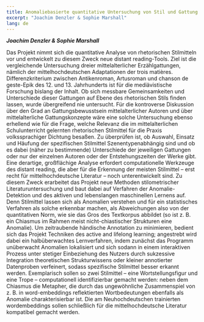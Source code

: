 ```yaml
---
title: Anomaliebasierte quantitative Untersuchung von Stil und Gattung anhand des Stilmittelgebrauchs in mittelalterlicher Literatur
excerpt: "Joachim Denzler & Sophie Marshall"
lang: de
---
```


***Joachim Denzler & Sophie Marshall***

Das Projekt nimmt sich die quantitative Analyse von rhetorischen Stilmitteln vor und entwickelt zu diesem Zweck neue distant reading-Tools. Ziel ist die vergleichende Untersuchung dreier mittelalterlicher Erzählgattungen, nämlich der mittelhochdeutschen
Adaptationen der trois matières. Differenzkriterium zwischen Antikenroman, Artusroman und chanson de geste-Epik des 12. und 13. Jahrhunderts ist für die mediävistische Forschung bislang der Inhalt. Ob sich messbare Gemeinsamkeiten und Unterschiede dieser Gattungen auf Ebene des rhetorischen Stils finden lassen, wurde übergreifend nie untersucht. Für die kontroverse Diskussion über den Grad an Gattungsbewusstsein mittelalterlicher Autoren und über mittelalterliche Gattungskonzepte wäre eine solche Untersuchung ebenso erhellend wie für die Frage, welche Relevanz die im mittelalterlichen Schulunterricht gelernten rhetorischen Stilmittel für die Praxis volkssprachiger Dichtung besaßen. Zu
überprüfen ist, ob Auswahl, Einsatz und Häufung der spezifischen Stilmittel Szenentypenabhängig sind und ob es dabei (näher zu bestimmende) Unterschiede der jeweiligen Gattungen oder nur der einzelnen Autoren oder der Entstehungszeiten der Werke gibt. Eine
derartige, großflächige Analyse erfordert computationelle Werkzeuge des distant reading, die aber für die Erkennung der meisten Stilmittel – erst recht für mittelhochdeutsche Literatur – noch unterentwickelt sind. Zu diesem Zweck erarbeitet das Projekt neue Methoden stilometrischer Literaturuntersuchung und baut dabei auf Verfahren der Anomalie-Detektion und des aktiven und lebenslangen maschinellen Lernens auf. Denn Stilmittel lassen sich als Anomalien verstehen und für ein statistisches Verfahren als solche erkennbar machen, als Abweichungen also von der quantitativen Norm, wie sie das Gros des Textkorpus abbildet (so ist z. B. ein Chiasmus im Rahmen meist nicht-chiastischer Strukturen eine Anomalie). Um zeitraubende händische Annotation zu minimieren, bedient sich das Projekt Techniken des active and lifelong learning; angestrebt wird dabei ein halbüberwachtes Lernverfahren, indem zunächst das Programm unüberwacht Anomalien
lokalisiert und sich sodann in einem interaktiven Prozess unter stetiger Einbeziehung des Nutzers durch sukzessive Integration theoretischen Strukturwissens oder kleiner annotierter Datenproben verfeinert, sodass spezifische Stilmittel besser erkannt werden. Exemplarisch sollen so zwei Stilmittel – eine Wortstellungsfigur und eine Trope – computationell identifizierbar gemacht werden: neben dem Chiasmus die Metapher, die durch das ungewöhnliche Zusammenspiel von z. B. in word-embeddings reflektierten Wortbedeutungen ebenfalls als Anomalie charakterisierbar ist. Die am Neuhochdeutschen trainierten wordembeddings sollen schließlich für die mittelhochdeutsche Literatur kompatibel gemacht werden.